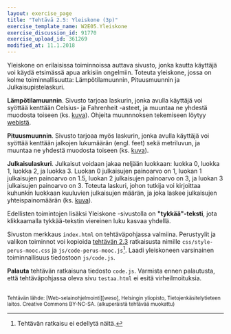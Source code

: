 ```yaml
---
layout: exercise_page
title: "Tehtävä 2.5: Yleiskone (3p)"
exercise_template_name: W2E05.Yleiskone
exercise_discussion_id: 91770
exercise_upload_id: 361269
modified_at: 11.1.2018
---
```


Yleiskone on erilaisissa toiminnoissa auttava sivusto, jonka kautta käyttäjä voi käydä etsimässä apua arkisiin ongelmiin. Toteuta yleiskone, jossa on kolme toiminnallisuutta: Lämpötilamuunnin,  Pituusmuunnin ja Julkaisupistelaskuri.

**Lämpötilamuunnin**. Sivusto tarjoaa laskurin, jonka avulla käyttäjä voi syöttää kenttään Celsius- ja Fahrenheit -asteet, ja muuntaa ne yhdestä muodosta toiseen (ks. [kuva][ui1]). Ohjeita muunnnoksen tekemiseen löytyy [webistä](http://lmgtfy.com/?q=how+to+calculate+celsius+from+fahrenheit+javascript).

[ui1]: https://moodle2.tut.fi/mod/resource/view.php?id=361278

**Pituusmuunnin**. Sivusto tarjoaa myös laskurin, jonka avulla käyttäjä voi syöttää kenttään jalkojen lukumäärän (engl. feet) sekä metriluvun, ja muuntaa ne yhdestä muodosta toiseen (ks. [kuva][ui2]).

[ui2]: https://moodle2.tut.fi/mod/resource/view.php?id=361279

**Julkaisulaskuri**. Julkaisut voidaan jakaa neljään luokkaan: luokka 0, luokka 1, luokka 2, ja luokka 3. Luokan 0 julkaisujen painoarvo on 1, luokan 1 julkaisujen painoarvo on 1.5, luokan 2 julkaisujen painoarvo on 3, ja luokan 3 julkaisujen painoarvo on 3. Toteuta laskuri, johon tutkija voi kirjoittaa kuhunkin luokkaan kuuluvien julkaisujen määrän, ja joka laskee julkaisujen yhteispainomäärän (ks. [kuva][ui3]).

[ui3]: https://moodle2.tut.fi/mod/resource/view.php?id=361280

Edellisten toimintojen lisäksi Yleiskone -sivustolla on **"tykkää"-teksti**, jota klikkaamalla tykkää-tekstin viereinen luku kasvaa yhdellä.

Sivuston merkkaus `index.html` on tehtäväpohjassa valmiina. Perustyylit ja valikon toiminnot voi kopioida [tehtävän 2.3](../tehtava23) ratkaisusta nimille `css/style-perus-mooc.css` ja `js/code-perus-mooc.js`[^1]. Laadi yleiskoneen varsinainen toiminnallisuus tiedostoon `js/code.js`.

[^1]: Tehtävän ratkaisu ei edellytä näitä.

**Palauta** tehtävän ratkaisuna tiedosto `code.js`. Varmista ennen palautusta, että tehtäväpohjassa oleva sivu `testaa.html` ei esitä virheilmoituksia.

<br/>

<small>
Tehtävän lähde: [Web-selainohjelmointi][weso], Helsingin yliopisto, Tietojenkäsitelytieteen laitos.
Creative Commons BY-NC-SA. (alkuperäistä tehtävää muokattu)
</small>

[weso]: http://web-selainohjelmointi.github.io/
